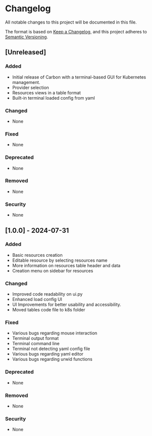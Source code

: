 # Changelog

All notable changes to this project will be documented in this file.

The format is based on [Keep a Changelog](https://keepachangelog.com/en/1.0.0/), and this project adheres to [Semantic Versioning](https://semver.org/spec/v2.0.0.html).

## [Unreleased]

### Added
- Initial release of Carbon with a terminal-based GUI for Kubernetes management.
- Provider selection 
- Resources views in a table format
- Built-in terminal loaded config from yaml

### Changed
- None

### Fixed
- None

### Deprecated
- None

### Removed
- None

### Security
- None

## [1.0.0] - 2024-07-31

### Added
- Basic resources creation 
- Editable resource by selecting resources name
- More information on resources table header and data
- Creation menu on sidebar for resources

### Changed
- Improved code readability on ui.py
- Enhanced load config UI
- UI Improvements for better usability and accessibility.
- Moved tables code file to k8s folder

### Fixed
- Various bugs regarding mouse interaction
- Terminal output format
- Terminal command line
- Terminal not detecting yaml config file 
- Various bugs regarding yaml editor
- Various bugs regarding urwid functions

### Deprecated
- None

### Removed
- None

### Security
- None
